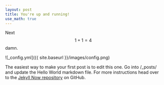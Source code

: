 ```yaml
---
layout: post
title: You're up and running!
use_math: true
---
```


Next 
$$
1 + 1 = 4
$$ 
damn.

![_config.yml]({{ site.baseurl }}/images/config.png)

The easiest way to make your first post is to edit this one. Go into /_posts/ and update the Hello World markdown file. For more instructions head over to the [Jekyll Now repository](https://github.com/barryclark/jekyll-now) on GitHub.
